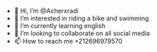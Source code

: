 - 👋 Hi, I’m @Acherxradi
- 👀 I’m interested in riding a bike and swimming 
- 🌱 I’m currently learning english
- 💞️ I’m looking to collaborate on all social media 
- 📫 How to reach me +212696979570

<!---
Acherxradi/Acherxradi is a ✨ special ✨ repository because its `README.md` (this file) appears on your GitHub profile.
You can click the Preview link to take a look at your changes.
--->
